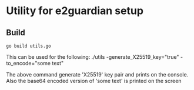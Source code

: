 # Utility for e2guardian setup

## Build
```
go build utils.go
```

This can be used for the following:
./utils -generate_X25519_key="true" -to_encode="some text"

The above command generate 'X25519' key pair and prints on the console.
Also the base64 encoded version of 'some text' is printed on the screen
